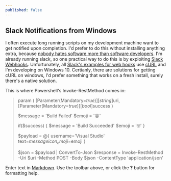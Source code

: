 ```yaml
---
published: false
---
```

## Slack Notifications from Windows
I often execute long running scripts on my development machine want to get notified upon completion. I'd prefer to do this without installing anything extra, because [nobody hates software more than software developers](https://blog.codinghorror.com/nobody-hates-software-more-than-software-developers/). I'm already running slack, so one practical way to do this is by exploiting [Slack Webhooks](https://avah.slack.com/apps/A0F7XDUAZ-incoming-webhooks). Unfortunately, all [Slack's examples for web hooks](https://api.slack.com/incoming-webhooks)  use [cURL](https://en.wikipedia.org/wiki/CURL) and I'm developing on Windows 10. Certianly, there are solutions for getting cURL on windows, I'd prefer something that works on a fresh install, surely there's a native solution.

This is where Powershell's Invoke-RestMethod comes in: 

> 	param (
> 	    [Parameter(Mandatory=$true)][string]$uri,
> 	    [Parameter(Mandatory=$true)][bool]$success
> 	 )
> 	
> 	$message = 'Build Failed'
> 	$emoji = ':rage:'
> 	
> 	if($success)
> 	{
> 		$message = 'Build Succeeded'
> 		$emoji = ':nerd_face:'
> 	}
> 	
> 	$payload = @{
> 		username='Visual Studio'
> 		text=$message
> 		icon_emoji=$emoji
> }
> 
> $json = $payload | ConvertTo-Json
> $response = Invoke-RestMethod -Uri $uri -Method POST -Body $json -ContentType 'application/json'

Enter text in [Markdown](http://daringfireball.net/projects/markdown/). Use the toolbar above, or click the **?** button for formatting help.
